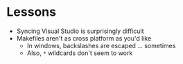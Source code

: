 Lessons
=======

  - Syncing Visual Studio is surprisingly difficult
  - Makefiles aren't as cross platform as you'd like
    - In windows, backslashes are escaped ... sometimes
	- Also, `*` wildcards don't seem to work
